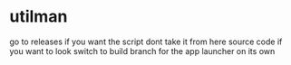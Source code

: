 # utilman
go to releases if you want the script
dont take it from here
source code if you want to look
switch to build branch for the app launcher on its own
